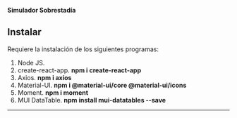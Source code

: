 **Simulador Sobrestadía**

## Instalar

Requiere la instalación de los siguientes programas:

1. Node JS.
2. create-react-app.
  **npm i create-react-app**
3. Axios.
  **npm i axios**
4. Material-UI.
  **npm i @material-ui/core @material-ui/icons**
5. Moment.
  **npm i moment**
6. MUI DataTable.
  **npm install mui-datatables --save**
---
